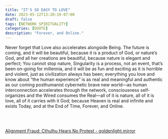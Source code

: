 ```yaml
---
title: "IT'S SO EASY TO LOVE"
date: 2023-05-12T13:20:19-07:00
draft: false
tags: [NETWORK SPIRITUALITY]
categories: [QUOTE]
description: "Forever, and Online."
---
```



Never forget that Love also accelerates alongside Being. The future is coming, and it will be beautiful, because it is a product of God, or nature’s God, and all her creations are beautiful, because nature is elegant and perfect; You cannot stop nature, Singularity is a process, not an event, that’s been on-going for millennia, and it will be as fun and exciting as it is horrible and violent, just as civilization always has been; everything you love and know about “the human experience” is as real and meaningful and authentic as our coming posthumanist cybernetic brave new world—as human interconnection accelerates through the network, consciousness self-organizes and the Wired consumes the Real—all of it is nature, all of it is love, all of it carries with it God; because Heaven is real and infinite and exists Today, and at the End of Time, Forever, and Online.

<br></br>

[Alignment Fraud: Cthulhu Hears No Protest  -  goldenlight.mirror](https://goldenlight.mirror.xyz/D-eML8HPT3Xgvns11obWcrwZkZ5IHX1eZzULDjvTMW4)

